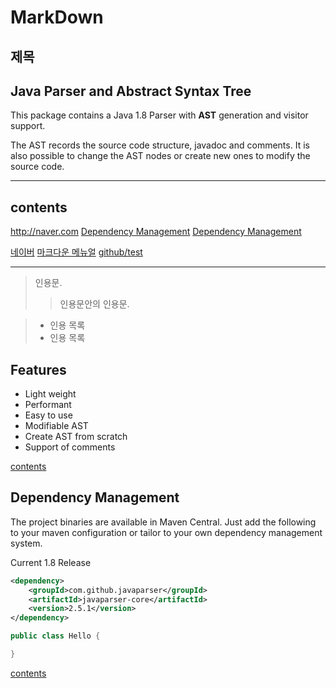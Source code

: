 # MarkDown

## 제목

## Java Parser and Abstract Syntax Tree

This package contains a Java 1.8 Parser with **AST** generation and visitor support.

The AST records the source code structure, javadoc and comments. It is also possible to change the AST nodes or create new ones to modify the source code.

---

## contents

<http://naver.com>
[Dependency Management](#dependency-management)
[Dependency Management][2]

[네이버](http://naver.com "링크제목")
[마크다운 메뉴얼][md1]
[github/test](http://github.com/udplus/test "링크제목")

---

> 인용문.
> > 인용문안의 인용문.

> * 인용 목록 
> * 인용 목록


## Features

*   Light weight
*   Performant
*   Easy to use
*   Modifiable AST
*   Create AST from scratch
*   Support of comments

[contents](#contents)
## Dependency Management 

The project binaries are available in Maven Central.  Just add the following to your maven configuration or tailor to your own dependency management system.

Current 1.8 Release

```xml
<dependency>
    <groupId>com.github.javaparser</groupId>
    <artifactId>javaparser-core</artifactId>
    <version>2.5.1</version>
</dependency>
```

```java
public class Hello {

}
```

[contents](#contents)

[md1]: http://blog.kalkin7.com/2014/02/05/wordpress-markdown-quick-reference-for-koreans/ "마크다운 메뉴얼"

[2]:file:///D:/projects/PlusAss/doc/markdown.html#dependency-management
